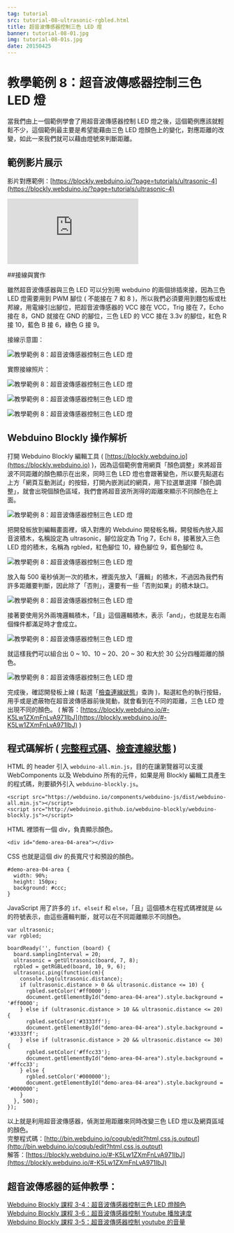 ```yaml
---
tag: tutorial
src: tutorial-08-ultrasonic-rgbled.html
title: 超音波傳感器控制三色 LED 燈
banner: tutorial-08-01.jpg
img: tutorial-08-01s.jpg
date: 20150425
---
```


<!-- @@master  = ../../_layout.html-->

<!-- @@block  =  meta-->

<title>教學範例 8：超音波傳感器控制三色 LED 燈 :::: Webduino = Web × Arduino</title>

<meta name="description" content="當我們由上一個範例學會了用超音波傳感器控制 LED 燈之後，這個範例應該就輕鬆不少，這個 webduino 範例最主要是希望能藉由三色 LED 燈顏色上的變化，對應距離的改變，如此一來我們就可以藉由燈號來判斷距離。">

<meta itemprop="description" content="當我們由上一個範例學會了用超音波傳感器控制 LED 燈之後，這個範例應該就輕鬆不少，這個 webduino 範例最主要是希望能藉由三色 LED 燈顏色上的變化，對應距離的改變，如此一來我們就可以藉由燈號來判斷距離。">

<meta property="og:description" content="當我們由上一個範例學會了用超音波傳感器控制 LED 燈之後，這個範例應該就輕鬆不少，這個 webduino 範例最主要是希望能藉由三色 LED 燈顏色上的變化，對應距離的改變，如此一來我們就可以藉由燈號來判斷距離。">

<meta property="og:title" content="教學範例 8：超音波傳感器控制三色 LED 燈" >

<meta property="og:url" content="https://webduino.io/tutorials/tutorial-08-ultrasonic-rgbled.html">

<meta property="og:image" content="https://webduino.io/img/tutorials/tutorial-08-01s.jpg">

<meta itemprop="image" content="https://webduino.io/img/tutorials/tutorial-08-01s.jpg">

<include src="../_include-tutorials.html"></include>

<!-- @@close-->

<!-- @@block  =  preAndNext-->

<include src="../_include-tutorials-content.html"></include>

<!-- @@close-->



<!-- @@block  =  tutorials-->
# 教學範例 8：超音波傳感器控制三色 LED 燈

當我們由上一個範例學會了用超音波傳感器控制 LED 燈之後，這個範例應該就輕鬆不少，這個範例最主要是希望能藉由三色 LED 燈顏色上的變化，對應距離的改變，如此一來我們就可以藉由燈號來判斷距離。

## 範例影片展示

影片對應範例：[https://blockly.webduino.io/?page=tutorials/ultrasonic-4](https://blockly.webduino.io/?page=tutorials/ultrasonic-4) 

<iframe class="youtube" src="https://www.youtube.com/embed/8lDL6_2io1Y" frameborder="0" allowfullscreen></iframe>

##接線與實作

雖然超音波傳感器與三色 LED 可以分別用 webduino 的兩個排插來接，因為三色 LED 燈需要用到 PWM 腳位 ( 不能接在 7 和 8 )，所以我們必須要用到麵包板或杜邦線，用電線引出腳位，把超音波傳感器的 VCC 接在 VCC，Trig 接在 7，Echo 接在 8，GND 就接在 GND 的腳位，三色 LED 的 VCC 接在 3.3v 的腳位，紅色 R 接 10，藍色 B 接 6，綠色 G 接 9。

接線示意圖：

![教學範例 8：超音波傳感器控制三色 LED 燈](../img/tutorials/tutorial-08-02.jpg)

實際接線照片：

![教學範例 8：超音波傳感器控制三色 LED 燈](../img/tutorials/tutorial-08-03.jpg)

![教學範例 8：超音波傳感器控制三色 LED 燈](../img/tutorials/tutorial-08-04.jpg)

![教學範例 8：超音波傳感器控制三色 LED 燈](../img/tutorials/tutorial-08-05.jpg)

## Webduino Blockly 操作解析

打開 Webduino Blockly 編輯工具 ( [https://blockly.webduino.io](https://blockly.webduino.io) )，因為這個範例會用網頁「顏色調整」來將超音波不同距離的顏色顯示在出來，同時三色 LED 燈也會跟著變色，所以要先點選右上方「網頁互動測試」的按鈕，打開內嵌測試的網頁，用下拉選單選擇「顏色調整」，就會出現個顏色區域，我們會將超音波所測得的距離來顯示不同顏色在上面。

![教學範例 8：超音波傳感器控制三色 LED 燈](../img/tutorials/tutorial-08-06.jpg)

把開發板放到編輯畫面裡，填入對應的 Webduino 開發板名稱，開發板內放入超音波積木，名稱設定為 ultrasonic，腳位設定為 Trig 7，Echi 8，接著放入三色 LED 燈的積木，名稱為 rgbled，紅色腳位 10，綠色腳位 9，藍色腳位 8。

![教學範例 8：超音波傳感器控制三色 LED 燈](../img/tutorials/tutorial-08-07.jpg)

放入每 500 毫秒偵測一次的積木，裡面先放入「邏輯」的積木，不過因為我們有許多距離要判斷，因此除了「否則」，還要有一些「否則如果」的積木缺口。

![教學範例 8：超音波傳感器控制三色 LED 燈](../img/tutorials/tutorial-08-08.jpg)

接著要使用另外兩塊邏輯積木，「且」這個邏輯積木，表示「and」，也就是左右兩個條件都滿足時才會成立。

![教學範例 8：超音波傳感器控制三色 LED 燈](../img/tutorials/tutorial-08-09.jpg)

就這樣我們可以組合出 0 ~ 10、10 ~ 20、20 ~ 30 和大於 30 公分四種距離的顏色。

![教學範例 8：超音波傳感器控制三色 LED 燈](../img/tutorials/tutorial-08-10.jpg)

完成後，確認開發板上線 ( 點選「[檢查連線狀態](https://webduino.io/device.html)」查詢 )，點選紅色的執行按鈕，用手或是遮蔽物在超音波傳感器前後晃動，就會看到在不同的距離，三色 LED 燈出現不同的顏色。
( 解答：[https://blockly.webduino.io/#-K5Lw1ZXmFnLvA971IbJ](https://blockly.webduino.io/#-K5Lw1ZXmFnLvA971IbJ) )

## 程式碼解析 ( [完整程式碼](http://bin.webduino.io/coqub/edit?html,css,js,output)、[檢查連線狀態](https://webduino.io/device.html) )

HTML 的 header 引入 `webduino-all.min.js`，目的在讓瀏覽器可以支援 WebComponents 以及 Webduino 所有的元件，如果是用 Blockly 編輯工具產生的程式碼，則要額外引入 `webduino-blockly.js`。

	<script src="https://webduino.io/components/webduino-js/dist/webduino-all.min.js"></script>
	<script src="http://webduinoio.github.io/webduino-blockly/webduino-blockly.js"></script>

HTML 裡頭有一個 div，負責顯示顏色。

	<div id="demo-area-04-area"></div>

CSS 也就是這個 div 的長寬尺寸和預設的顏色。

	#demo-area-04-area {
	  width: 90%;
	  height: 150px;
	  background: #ccc;
	}

JavaScript 用了許多的 `if`、`elseif` 和 `else`，「且」這個積木在程式碼裡就是 `&&` 的符號表示，由這些邏輯判斷，就可以在不同距離顯示不同顏色。

	var ultrasonic;
	var rgbled;

	boardReady('', function (board) {
	  board.samplingInterval = 20;
	  ultrasonic = getUltrasonic(board, 7, 8);
	  rgbled = getRGBLed(board, 10, 9, 6);
	  ultrasonic.ping(function(cm){
	    console.log(ultrasonic.distance);
	    if (ultrasonic.distance > 0 && ultrasonic.distance <= 10) {
	      rgbled.setColor('#ff0000');
	      document.getElementById("demo-area-04-area").style.background = '#ff0000';
	    } else if (ultrasonic.distance > 10 && ultrasonic.distance <= 20) {
	      rgbled.setColor('#3333ff');
	      document.getElementById("demo-area-04-area").style.background = '#3333ff';
	    } else if (ultrasonic.distance > 20 && ultrasonic.distance <= 30) {
	      rgbled.setColor('#ffcc33');
	      document.getElementById("demo-area-04-area").style.background = '#ffcc33';
	    } else {
	      rgbled.setColor('#000000');
	      document.getElementById("demo-area-04-area").style.background = '#000000';
	    }
	  }, 500);
	});

以上就是利用超音波傳感器，偵測並用距離來同時改變三色 LED 燈以及網頁區域的顏色。  
完整程式碼：[http://bin.webduino.io/coqub/edit?html,css,js,output](http://bin.webduino.io/coqub/edit?html,css,js,output)  
解答：[https://blockly.webduino.io/#-K5Lw1ZXmFnLvA971IbJ](https://blockly.webduino.io/#-K5Lw1ZXmFnLvA971IbJ)

## 超音波傳感器的延伸教學：

[Webduino Blockly 課程 3-4：超音波傳感器控制三色 LED 燈顏色](https://blockly.webduino.io/?lang=zh-hant&page=tutorials/ultrasonic-4#-JvS1HjBSLU7wbtmLxKB)  
[Webduino Blockly 課程 3-6：超音波傳感器控制 Youtube 播放速度](https://blockly.webduino.io/?lang=zh-hant&page=tutorials/ultrasonic-6#-JxEs_Z0dmBi0nu3Pylw)  
[Webduino Blockly 課程 3-5：超音波傳感器控制 youtube 的音量](https://blockly.webduino.io/?lang=zh-hant&page=tutorials/ultrasonic-5#-JwgqGd0PtGFPC8GNcfY) 




<!-- @@close-->
